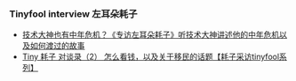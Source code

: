 ### Tinyfool interview 左耳朵耗子
- [技术大神也有中年危机？《专访左耳朵耗子》听技术大神讲述他的中年危机以及如何渡过的故事](https://www.youtube.com/watch?v=j0UMew_Priw)
- [Tiny 耗子 对谈录（2） 怎么看钱，以及关于移民的话题【耗子采访tinyfool系列】](https://www.youtube.com/watch?v=ELPh2EcHSnk)

